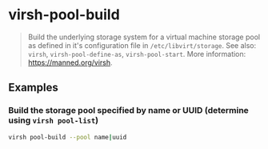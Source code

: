 # virsh-pool-build

> Build the underlying storage system for a virtual machine storage pool as defined in it's configuration file in `/etc/libvirt/storage`. See also: `virsh`, `virsh-pool-define-as`, `virsh-pool-start`. More information: <https://manned.org/virsh>.

## Examples

### Build the storage pool specified by name or UUID (determine using `virsh pool-list`)

```bash
virsh pool-build --pool name|uuid
```
